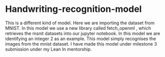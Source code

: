 # Handwriting-recognition-model
This is a different kind of model. Here we are importing the dataset from MNIST. 
In this model we use a new library called fetch_openml , which retrieves the msnit datasets into our jupyter notebook.
In this model we are identifying an integer 2 as an example.
This model simply recognises the images from the mnist dataset. I have made this model under milestone 3 submission under my Lean In mentorship.
